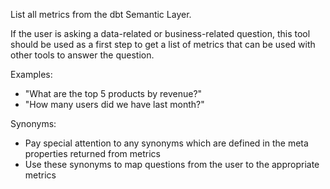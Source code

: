 List all metrics from the dbt Semantic Layer.

If the user is asking a data-related or business-related question,
this tool should be used as a first step to get a list of metrics
that can be used with other tools to answer the question.

Examples:
- "What are the top 5 products by revenue?"
- "How many users did we have last month?"

Synonyms:
- Pay special attention to any synonyms which are defined in the meta properties returned from metrics
- Use these synonyms to map questions from the user to the appropriate metrics